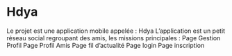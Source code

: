 # Hdya

Le projet est une application mobile appelée : Hdya
L’application est un petit réseau social regroupant des amis, les missions principales :
Page Gestion Profil 
Page Profil Amis
Page fil d’actualité
Page login
Page inscription
